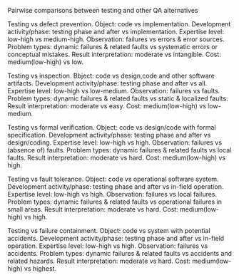 Pairwise comparisons between testing and other QA alternatives

Testing vs defect prevention.
Object: code vs implementation.
Development activity/phase: testing phase and after vs implementation.
Expertise level: low-high vs medium-high.
Observation: failures vs errors & error sources.
Problem types: dynamic failures & related faults vs systematic errors or conceptual mistakes.
Result interpretation: moderate vs intangible.
Cost: medium(low-high) vs low.
 
Testing vs inspection.
Bbject: code vs design,code and other software artifacts.
Development activity/phase: testing phase and after vs all.
Expertise level: low-high vs low-medium.
Observation: failures vs faults.
Problem types: dynamic failures & related faults vs static & localized faults.
Result interpretation: moderate vs easy.
Cost: medium(low-high) vs low-medium.

Testing vs formal verification.
Object: code vs design/code with formal specification.
Development activity/phase: testing phase and after vs design/coding.
Expertise level: low-high vs high.
Observation: failures vs (absence of) faults.
Problem types: dynamic failures & related faults vs local faults.
Result interpretation: moderate vs hard.
Cost: medium(low-high) vs high.

Testing vs fault tolerance.
Object: code vs operational software system.
Development activity/phase: testing phase and after vs in-field operation.
Expertise level: low-high vs high.
Observation: failures vs local failures.
Problem types: dynamic failures & related faults vs operational failures in small areas.
Result interpretation: moderate vs hard.
Cost: medium(low-high) vs high.

Testing vs failure containment.
Object: code vs system with potential accidents.
Development activity/phase: testing phase and after vs in-field operation.
Expertise level: low-high vs high.
Observation: failures vs accidents.
Problem types: dynamic failures & related faults vs accidents and related hazards.
Result interpretation: moderate vs hard.
Cost: medium(low-high) vs highest.
